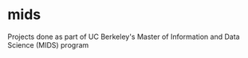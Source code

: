 # mids
Projects done as part of UC Berkeley's Master of Information and Data Science (MIDS) program
